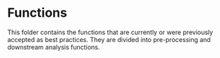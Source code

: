 # Functions

This folder contains the functions that are currently or were previously accepted as best practices. They are divided into pre-processing and downstream analysis functions.